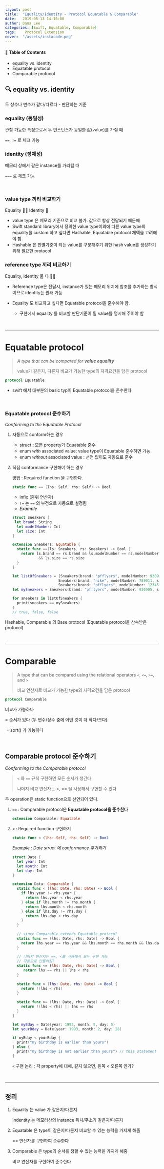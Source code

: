 ```yaml
---
layout: post
title:  "Equality/Identity - Protocol Equatable & Comparable"
date:   2019-05-13 14:16:00
author: Dana Lee
categories: [Swift, Equatable, Comparable]
tags:    Protocol Extension 
cover:  "/assets/instacode.png"
---
```




#### :pushpin: Table of Contents

- equality  vs.  identity
- Equatable protocol
- Comparable protocol

## :mag: equality  vs.  identity

두 상수나 변수가 같다/다르다 - 판단하는 기준

### equality (동일성)

관찰 가능한 특징으로서 두 인스턴스가 동일한 값(value)를 가질 때

`==`, `!=` 로 체크 가능

### identity (정체성)

메모리 상에서 같은 instance를 가리킬 때

`===` 로 체크 가능

&nbsp;

### value type 끼리 비교하기

Equality :ok_woman:  Identity :no_good:

- value type 은 메모리 기준으로 비교 불가. 값으로 항상 전달되기 때문에
- Swift standard library에서 정의한 value type이외에 다른 value type의 equality를 custom 하고 싶다면 Hashable, Equatable protocol 채택을 고려해야 함.
- Hashable 은 판별기준이 되는 value를 구분해주기 위한 hash value를 생성하기 위해 필요한 protocol

### reference type 끼리 비교하기

Equality, Identity 둘 다 :ok_woman:

- Reference type은 전달시, instance가 있는 메모리 위치에 참조를 추가하는 방식이므로 identity는 원래 가능

- Equality 도 비교하고 싶다면 Equatable protocol을 준수해야 함.
  - 구현에서 equality 를 비교할 판단기준이 될 value를 명시해 주어야 함

&nbsp;

---

# Equatable protocol

> *A type that can be compared for **value equality*** <br>
>
> value가 같은지, 다른지 비교가 가능한 type의 자격요건을 담은 protocol

```swift
protocol Equatable
```

- swift 에서 대부분의 basic typ이 Equatable protocol을 준수한다

&nbsp;

### Equatable protocol 준수하기

_Conforming to the Equatable Protocol_

1. 자동으로 conform하는 경우

   - struct : 모든 property가 Equatable 준수
   - enum *with* associated value: value type이 Equatable 준수하면 가능
   - enum *without* associated value : 선언 없이도 자동으로 준수

2. 직접 conformance 구현해야 하는 경우

   방법 : Required function 을 구현한다.

   ```swift
   static func == (lhs: Self, rhs: Self) -> Bool
   ```

   - infix (중위 연산자)
   - `!=` 는 `==` 의 부정으로 자동으로 설정됨
   - _Example_

   ```swift
   struct Sneakers {
   	let brand: String
     let modelNumber: Int
     let size: Int
   }
   
   extension Sneakers: Equatable {
     static func ==(ls: Sneakers, rs: Sneakers) -> Bool {
       return ls.brand == rs.brand && ls.modelNumber == rs.modelNumber
               && ls.size == rs.size
     }
   }
   ```

   ```swift
   let listOfSneakers = [Sneakers(brand: "pfflyers", modelNumber: 930905, size: 240),
                        Sneakers(brand: "nike", modelNumber: 789011, size: 235),
                        Sneakers(brand: "pfflyers", modelNumber: 123456, size: 240)]
   let mySneakers = Sneakers(brand: "pfflyers", modelNumber: 930905, size: 240)
   
   for sneakers in listOfSneakers {
     print(sneakers == mySneakers)
   }
   // true, false, false
   ```

   

Hashable, Comparable 의 Base protocol (Equatable protocol을 상속받은 protocol)

&nbsp;

---

# Comparable

> A type that can be compared using the relational operators `<`, `<=`, `>=`, and `>` <br>
>
> 비교 연산자로 비교가 가능한 type의 자격요건을 담은 protocol

```swift
protocol Comparable
```

비교가 가능하다

= 순서가 있다 (두 변수/상수 중에 어떤 것이 더 작다/크다)

&nbsp;= sort() 가 가능하다

&nbsp;

## Comparable protocol 준수하기

_Conforming to the Comparable protocol_

> `<` 와 `==` 규칙 구현하면 모든 순서가 생긴다 <br>
>
> 나머지 비교 연산자는 <, == 을 사용해서 구현할 수 있다

두 operation은 static function으로 선언되어 있다.

1. `==` : Comparable protocol은 **Equatable protocol을 준수한다** 

   ```swift
   extension Comparable: Equatable
   ```

2. `<` : Required function 구현하기

   ```swift
   static func < (lhs: Self, rhs: Self) -> Bool
   ```

   _Example : Date struct 에 conformance 추가하기_

   ```swift
   struct Date {
     let year: Int
     let month: Int
     let day: Int
   }
   
   extension Data: Comparable {
     static func < (lhs: Date, rhs: Date) -> Bool {
       if lhs.year != rhs.year {
         return lhs.year < rhs.year
       } else if lhs.month != rhs.month {
         return lhs.month < rhs.month
       } else if lhs.day != rhs.day {
         return lhs.day < rhs.day
       }
     }
     
     // since Comparable extends Equatable protocol
     static func == (lhs: Date, rhs: Date) -> Bool {
       return lhs.year == rhs.year && lhs.month == rhs.month && lhs.day == rhs.day
     }
     
     // 나머지 연산자는 ==, <를 사용해서 모두 구현 가능
     // 자동으로 만들어짐? 
     static func <= (lhs: Date, rhs: Date) -> Bool {
     	return lhs == rhs || lhs < rhs
     }
     
     static func > (lhs: Date, rhs: Date) -> Bool {
       return !(lhs < rhs)
     }
     
     static func >= (lhs: Date, rhs: Date) -> Bool {
       return !(lhs < rhs) || lhs == rhs
     }
   }
   ```

   ```swift
   let myBday = Date(year: 1993, month: 9, day: 5)
   let yourBday = Date(year: 1993, month: 2, day: 28)
   
   if myBday < yourBday {
     print("my birthday is earlier than yours") 
   } else {
     print("my birthday is not earlier than yours") // this statement will be executed 
   }
   ```

   `<` 구현 논리 :  각 property에 대해, 같지 않으면, 왼쪽 < 오른쪽 인가?

&nbsp;

---

## 정리

1. Equality 는 value 가 같은지/다른지

   Indentity 는 메모리상의 instance 위치/주소가 같은지/다른지

2. Equatable 은 type이 같은지/다른지 비교할 수 있는 능력을 가지게 해줌

   == 연산자를 구현하여 준수한다

3. Comparable 은 type의 순서를 정할 수 있는 능력을 가지게 해줌

   비교 연산자를 구현하여 준수한다

&nbsp;